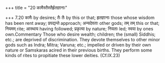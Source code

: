 +++
title = "20 कामैस्तैस्तैर्हृतज्ञानाः"

+++
7.20 कामैः by desires; तैः तैः by this or that; हृतज्ञानाः those whose
wisdom has been rent away; प्रपद्यन्ते approach; अन्यदेवताः other gods;
तम् तम् this or that; नियमम् rite; आस्थाय having followed; प्रकृत्या by
nature; नियताः led; स्वया by ones own.Commentary Those who desire
wealth; children; the (small) Siddhis; etc.; are deprived of
discrimination. They devote themselves to other minor gods such as
Indra; Mitra; Varuna; etc.; impelled or driven by their own nature or
Samskaras acired in their previous births. They perform some kinds of
rites to propitiate these lower deities. (Cf.IX.23)
